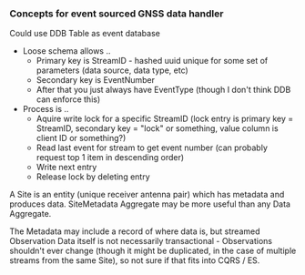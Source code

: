 ### Concepts for event sourced GNSS data handler

Could use DDB Table as event database

 -  Loose schema allows ..
    -  Primary key is StreamID - hashed uuid unique for some set of parameters (data source, data
       type, etc)
    -  Secondary key is EventNumber
    -  After that you just always have EventType (though I don't think DDB can enforce this)
 -  Process is ..
    -  Aquire write lock for a specific StreamID (lock entry is primary key = StreamID, secondary
       key = "lock" or something, value column is client ID or something?)
    -  Read last event for stream to get event number (can probably request top 1 item in
       descending order)
    -  Write next entry
    -  Release lock by deleting entry

A Site is an entity (unique receiver antenna pair) which has metadata and produces data. SiteMetadata
Aggregate may be more useful than any Data Aggregate. 

The Metadata may include a record of where data is, but streamed Observation Data itself is not
necessarily transactional - Observations shouldn't ever change (though it might be duplicated, in
the case of multiple streams from the same Site), so not sure if that fits into CQRS / ES.
